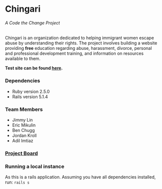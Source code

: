 # Chingari
###### A Code the Change Project
Chingari is an organization dedicated to helping immigrant women escape abuse by understanding their rights. The project involves building a website providing **free** education regarding abuse, harassment, divorce, personal and professional development training, and information on resources available to them.

**Test site can be found [here](https://chingari-test.herokuapp.com/).** 

### Dependencies
- Ruby version 2.5.0
- Rails version 5.1.4

### Team Members
- Jimmy Lin
- Eric Mikulin
- Ben Chugg
- Jordan Kroll
- Adil Imtiaz

### [Project Board](https://github.com/CodeTheChangeUBC/Chingari/projects/2)

### Running a local instance
As this is a rails application. Assuming you have all dependencies installed, run:
` rails s `
